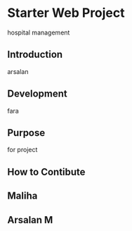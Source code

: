 # Starter Web Project
hospital management
## Introduction
arsalan
## Development
fara
## Purpose
for project
## How to Contibute
## Maliha
## Arsalan M